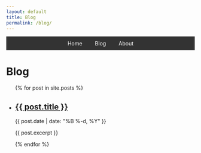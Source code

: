 ```yaml
---
layout: default
title: Blog
permalink: /blog/
---
```


<div style="background-color: #333; padding: 10px; margin-bottom: 20px; text-align: center;">
  <a href="https://nicoleman0.github.io/security.github.io/" style="color: white; margin: 0 15px; text-decoration: none;">Home</a>
  <a href="https://nicoleman0.github.io/security.github.io/blog/" style="color: white; margin: 0 15px; text-decoration: none;">Blog</a>
  <a href="https://nicoleman0.github.io/security.github.io/#about-me" style="color: white; margin: 0 15px; text-decoration: none;">About</a>
</div>

# Blog
<ul class="post-list">
  {% for post in site.posts %}
    <li>
      <h2>
        <a href="{{ site.baseurl }}{{ post.url }}">{{ post.title }}</a>
      </h2>
      <span class="post-meta">{{ post.date | date: "%B %-d, %Y" }}</span>
      <p>{{ post.excerpt }}</p>
    </li>
  {% endfor %}
</ul>
